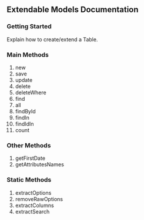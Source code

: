 ## Extendable Models Documentation


### Getting Started

Explain how to create/extend a Table.


### Main Methods

1. new
2. save
3. update
4. delete
5. deleteWhere
6. find
7. all
8. findById
9. findIn
10. findIdIn
11. count




### Other Methods

1. getFirstDate
2. getAttributesNames

### Static Methods

1. extractOptions
2. removeRawOptions
3. extractColumns
4. extractSearch

